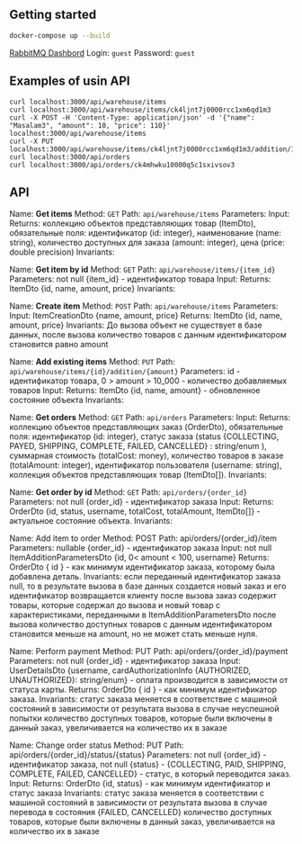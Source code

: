 ## Getting started

```bash
docker-compose up --build
```


[RabbitMQ Dashbord](http://localhost:15672/#/queues)
Login: `guest`
Password: `guest`

## Examples of usin API

```
curl localhost:3000/api/warehouse/items
curl localhost:3000/api/warehouse/items/ck4ljnt7j0000rcc1xm6qd1m3
curl -X POST -H 'Content-Type: application/json' -d '{"name": "Masalam3", "amount": 10, "price": 110}' localhost:3000/api/warehouse/items
curl -X PUT localhost:3000/api/warehouse/items/ck4ljnt7j0000rcc1xm6qd1m3/addition/100
curl localhost:3000/api/orders
curl localhost:3000/api/orders/ck4mhwku10000q5c1sxivsov3
```


## API

Name: **Get items**
Method: `GET`
Path: `api/warehouse/items`
Parameters:
Input:
Returns: коллекцию объектов представляющих товар (ItemDto), обязательные поля: идентификатор (id: integer), наименование (name: string), количество доступных для заказа (amount: integer), цена (price: double precision)
Invariants:

Name: **Get item by id**
Method: `GET`
Path: `api/warehouse/items/{item_id}`
Parameters: not null {item_id} - идентификатор товара
Input:
Returns:
ItemDto {id, name, amount, price}
Invariants:

Name: **Create item**
Method: `POST`
Path: `api/warehouse/items`
Parameters:
Input: ItemCreationDto {name, amount, price}
Returns:
ItemDto {id, name, amount, price}
Invariants:
До вызова объект не существует в базе данных, после вызова количество товаров с данным идентификатором становится равно amount

Name: **Add existing items**
Method: `PUT`
Path: `api/warehouse/items/{id}/addition/{amount}`
Parameters: id - идентификатор товара, 0 > amount > 10_000 - количество добавляемых товаров
Input:
Returns: ItemDto {id, name, amount} - обновленное состояние объекта
Invariants:

Name: **Get orders**
Method: `GET`
Path: `api/orders`
Parameters:
Input:
Returns: коллекцию объектов представляющих заказ (OrderDto), обязательные поля: идентификатор (id: integer), статус заказа (status {COLLECTING, PAYED, SHIPPING, COMPLETE, FAILED, CANCELLED} : string/enum ), суммарная стоимость (totalCost: money), количество товаров в заказе (totalAmount: integer), идентификатор пользователя (username: string), коллекция объектов представляющих товар (ItemDto[]).
Invariants:

Name: **Get order by id**
Method: `GET`
Path: `api/orders/{order_id}`
Parameters: not null {order_id} - идентификатор заказа
Input:
Returns:  OrderDto {id, status, username, totalCost, totalAmount, ItemDto[]} - актуальное состояние объекта.
Invariants:

Name: Add item to order
Method: POST
Path: api/orders/{order_id}/item
Parameters: nullable {order_id} - идентификатор заказа
Input: not null ItemAdditionParametersDto {id, 0< amount < 100, username}
Returns:
OrderDto { id } - как минимум идентификатор заказа, которому была добавлена деталь.
Invariants:
если переданный идентификатор заказа null, то в результате вызова в базе данных создается новый заказ и его идентификатор возвращается клиенту
после вызова заказ содержит товары, которые содержал до вызова и новый товар с характеристиками, переданными в ItemAdditionParametersDto
после вызова количество доступных товаров с данным идентификатором становится меньше на amount, но не может стать меньше нуля.

Name: Perform payment
Method: PUT
Path: api/orders/{order_id}/payment
Parameters: not null {order_id} - идентификатор заказа
Input: UserDetailsDto {username, cardAuthorizationInfo {AUTHORIZED, UNAUTHORIZED}: string/enum} - оплата производится в зависимости от статуса карты.
Returns:
OrderDto { id } - как минимум идентификатор заказа.
Invariants:
статус заказа меняется в соответствие с машиной состояний в зависимости от результата вызова
в случае неуспешной попытки количество доступных товаров, которые были включены в данный заказ, увеличивается на количество их в заказе

Name: Change order status
Method: PUT
Path: api/orders/{order_id}/status/{status}
Parameters: not null {order_id} - идентификатор заказа, not null {status} - {COLLECTING, PAID, SHIPPING, COMPLETE, FAILED, CANCELLED} - статус, в который переводится заказ.
Input:
Returns: OrderDto {id, status} - как минимум идентификатор и статус заказа
Invariants:
статус заказа меняется в соответствии с машиной состояний в зависимости от результата вызова
в случае перевода в состояния {FAILED, CANCELLED} количество доступных товаров, которые были включены в данный заказ, увеличивается на количество их в заказе
